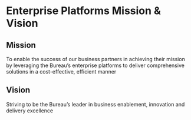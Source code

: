 # Enterprise Platforms Mission & Vision

## Mission

To enable the success of our business partners in achieving their mission by leveraging the Bureau’s enterprise platforms to deliver comprehensive solutions in a cost-effective, efficient manner

## Vision

Striving to be the Bureau’s leader in business enablement, innovation and delivery excellence 
